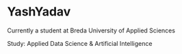 # YashYadav
Currently a student at Breda University of Applied Sciences

Study: Applied Data Science & Artificial Intelligence
